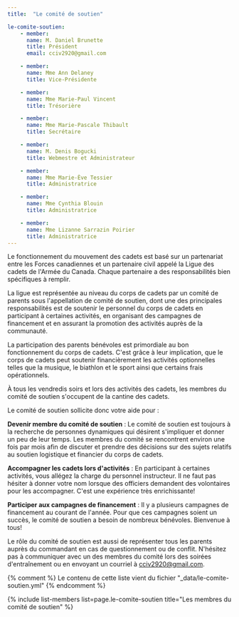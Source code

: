 ```yaml
---
title:  "Le comité de soutien"  

le-comite-soutien: 
    - member: 
      name: M. Daniel Brunette
      title: Président
      email: cciv2920@gmail.com

    - member: 
      name: Mme Ann Delaney
      title: Vice-Présidente

    - member: 
      name: Mme Marie-Paul Vincent
      title: Trésorière

    - member: 
      name: Mme Marie-Pascale Thibault 
      title: Secrétaire

    - member: 
      name: M. Denis Bogucki
      title: Webmestre et Administrateur

    - member: 
      name: Mme Marie-Ève Tessier
      title: Administratrice

    - member: 
      name: Mme Cynthia Blouin 
      title: Administratrice

    - member: 
      name: Mme Lizanne Sarrazin Poirier 
      title: Administratrice
---
```



Le fonctionnement du mouvement des cadets est basé sur un partenariat entre les Forces canadiennes et un partenaire civil appelé la Ligue des cadets de l'Armée du Canada. Chaque partenaire a des responsabilités bien spécifiques à remplir.

La ligue est représentée au niveau du corps de cadets par un comité de parents sous l'appellation de comité de soutien, dont une des principales responsabilités est de soutenir le personnel du corps de cadets en participant à certaines activités, en organisant des campagnes de financement et en assurant la promotion des activités auprès de la communauté.

La participation des parents bénévoles est primordiale au bon fonctionnement du corps de cadets. C'est grâce à leur implication, que le corps de cadets peut soutenir financièrement les activités optionnelles telles que la musique, le biathlon et le sport ainsi que certains frais opérationnels.

À tous les vendredis soirs et lors des activités des cadets, les membres du comité de soutien s'occupent de la cantine des cadets.

Le comité de soutien sollicite donc votre aide pour :

**Devenir membre du comité de soutien** : Le comité de soutien est toujours à la recherche de personnes dynamiques qui désirent s'impliquer et donner un peu de leur temps. Les membres du comité se rencontrent environ une fois par mois afin de discuter et prendre des décisions sur des sujets relatifs au soutien logistique et financier du corps de cadets.

**Accompagner les cadets lors d'activités** : En participant à certaines activités, vous allégez la charge du personnel instructeur. Il ne faut pas hésiter à donner votre nom lorsque des officiers demandent des volontaires pour les accompagner. C'est une expérience très enrichissante!

**Participer aux campagnes de financement** : Il y a plusieurs campagnes de financement au courant de l'année. Pour que ces campagnes soient un succès, le comité de soutien a besoin de nombreux bénévoles. Bienvenue à tous!

Le rôle du comité de soutien est aussi de représenter tous les parents auprès du commandant en cas de questionnement ou de conflit. N'hésitez pas à communiquer avec un des membres du comité lors des soirées d'entraînement ou en envoyant un courriel à cciv2920@gmail.com.

 

{% comment %}
Le contenu de cette liste vient du fichier "_data/le-comite-soutien.yml" 
{% endcomment %}

{% include list-members 
    list=page.le-comite-soutien 
    title="Les membres du comité de soutien" 
%}

